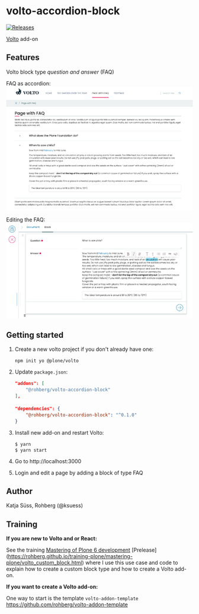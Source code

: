 # volto-accordion-block
[![Releases](https://img.shields.io/github/v/release/rohberg/volto-accordion-block)](https://github.com/rohberg/volto-accordion-block/releases)

[Volto](https://github.com/plone/volto) add-on

## Features

Volto block type *question and answer* (FAQ)

FAQ as accordion:
![FAQ as accordion](https://github.com/rohberg/volto-accordion-block/raw/master/public/faq_accordion.png)

Editing the FAQ:
![Editing the FAQ](https://github.com/rohberg/volto-accordion-block/raw/master/public/faq_sidebar.png)

## Getting started

1. Create a new volto project if you don't already have one:
    ```
    npm init yo @plone/volto
    ```

1. Update `package.json`:
    ```json
    "addons": [
        "@rohberg/volto-accordion-block"
    ],

    "dependencies": {
        "@rohberg/volto-accordion-block": "^0.1.0"
    }
    ```

1. Install new add-on and restart Volto:
    ```
    $ yarn
    $ yarn start
    ```

1. Go to http://localhost:3000

1. Login and edit a page by adding a block of type FAQ


## Author

Katja Süss, Rohberg (@ksuess)


## Training

**If you are new to Volto and or React:**

See the training [Mastering of Plone 6 development](https://training.plone.org/) [Prelease] (https://rohberg.github.io/training-plone/mastering-plone/volto_custom_block.html) where I use this use case and code to explain how to create a custom block type and how to create a Volto add-on.

**If you want to create a Volto add-on:**

One way to start is the template `volto-addon-template`
https://github.com/rohberg/volto-addon-template